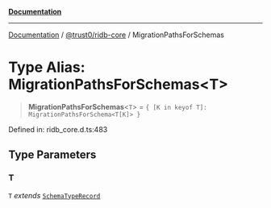 [**Documentation**](../../../README.md)

***

[Documentation](../../../README.md) / [@trust0/ridb-core](../README.md) / MigrationPathsForSchemas

# Type Alias: MigrationPathsForSchemas\<T\>

> **MigrationPathsForSchemas**\<`T`\> = `{ [K in keyof T]: MigrationPathsForSchema<T[K]> }`

Defined in: ridb\_core.d.ts:483

## Type Parameters

### T

`T` *extends* [`SchemaTypeRecord`](SchemaTypeRecord.md)
